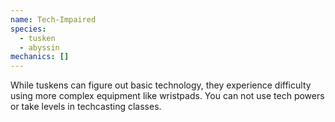 ```yaml
---
name: Tech-Impaired
species:
  - tusken
  - abyssin
mechanics: []
---
```

While tuskens can figure out basic technology, they experience difficulty using more complex equipment like wristpads. You can not use tech powers or take levels in techcasting classes.

